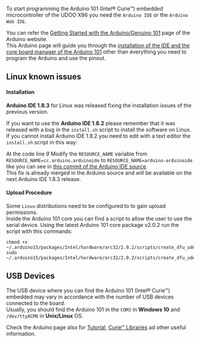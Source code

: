 
To start programming the Arduino 101 (Intel&reg; Curie&trade;) embedded microcontroller of the UDOO X86 you need the `Arduino IDE` or the `Arduino Web IDE`.

You can refer the [Getting Started with the Arduino/Genuino 101](https://www.arduino.cc/en/Guide/Arduino101) page of the Arduino website.  
This Arduino page will guide you through the [installation of the IDE and the core board manager of the Arduino 101](https://www.arduino.cc/en/guide/arduino101#toc2) other than everything you need to program the Arduino and use the pinout.

## Linux known issues

#### Installation

**Arduino IDE 1.8.3** for Linux was released fixing the installation issues of the previous version.

If you want to use the **Arduino IDE 1.8.2** please remember that it was released with a bug in the `install.sh` script to install the software on Linux.   
If you cannot install Arduino IDE 1.8.2 you need to edit with a text editor the `install.sh` script in this way:

At the code line *9* Modify the `RESOURCE_NAME` variable from `RESOURCE_NAME=cc.arduino.arduinoide` to `RESOURCE_NAME=arduino-arduinoide` like you can see in [this commit of the Arduino IDE source](https://github.com/arduino/Arduino/pull/6110/commits/92fd7232da8b3c511c29e587929b453f6fb697b1).  
This fix is already merged in the Arduino source and will be available on the next Arduino IDE 1.8.3 release.

#### Upload Procedure

Some `Linux` distributions need to be configured to to gain upload permissions.  
Inside the Arduino 101 core you can find a script to allow the user to use the serial device. Using the latest Arduino 101 core package v2.0.2 run the script with this commands:

    chmod +x ~/.arduino15/packages/Intel/hardware/arc32/2.0.2/scripts/create_dfu_udev_rule
    sudo ~/.arduino15/packages/Intel/hardware/arc32/2.0.2/scripts/create_dfu_udev_rule

## USB Devices

The USB device where you can find the Arduino 101 (Intel&reg; Curie&trade;) embedded may vary in accordance with the number of USB devices connected to the board.  
Usually, you should find the Arduino 101 in the `COM3` in **Windows 10** and `/dev/ttyACM0` in **Unix/Linux** OS.

Check the Arduino page also for [Tutorial](https://www.arduino.cc/en/guide/arduino101#toc8), [Curie&trade; Libraries](https://www.arduino.cc/en/guide/arduino101#toc9) ad other useful information.
